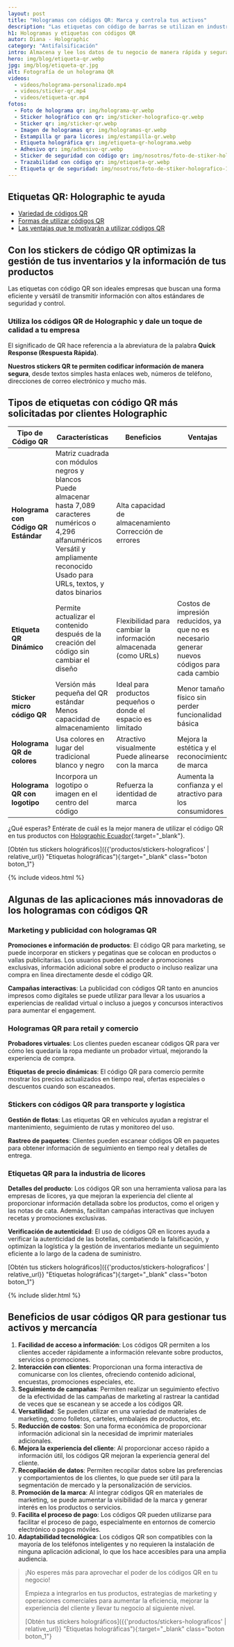 ```yaml
---
layout: post
title: "Hologramas con códigos QR: Marca y controla tus activos"
description: "Las etiquetas con código de barras se utilizan en industrias para los productos y activos fijos. En Holographic fabricamos los que necesitas"
h1: Hologramas y etiquetas con códigos QR
autor: Diana - Holographic
category: "Antifalsificación"
intro: Almacena y lee los datos de tu negocio de manera rápida y segura con el holograma QR
hero: img/blog/etiqueta-qr.webp
jpg: img/blog/etiqueta-qr.jpg
alt: Fotografía de un holograma QR
videos:
  - videos/holograma-personalizado.mp4
  - videos/sticker-qr.mp4
  - videos/etiqueta-qr.mp4
fotos:
  - Foto de holograma qr: img/holograma-qr.webp
  - Sticker holográfico con qr: img/sticker-holografico-qr.webp
  - Sticker qr: img/sticker-qr.webp
  - Imagen de hologramas qr: img/hologramas-qr.webp
  - Estampilla qr para licores: img/estampilla-qr.webp
  - Etiqueta holográfica qr: img/etiqueta-qr-holograma.webp
  - Adhesivo qr: img/adhesivo-qr.webp
  - Sticker de seguridad con código qr: img/nosotros/foto-de-stiker-holografico-16.webp
  - Trazabilidad con código qr: img/etiqueta-qr.webp
  - Etiqueta qr de seguridad: img/nosotros/foto-de-stiker-holografico-11.webp
---
```

## Etiquetas QR: Holographic te ayuda

- [Variedad de códigos QR](#tipos-de-etiquetas-con-código-qr-más-solicitadas-por-clientes-holographic)
- [Formas de utilizar códigos QR](#algunas-de-las-aplicaciones-más-innovadoras-de-los-hologramas-con-códigos-qr)
- [Las ventajas que te motivarán a utilizar códigos QR](#beneficios-de-usar-códigos-qr-para-gestionar-tus-activos-y-mercancía)

## Con los stickers de código QR optimizas la gestión de tus inventarios y la información de tus productos

Las etiquetas con código QR son ideales empresas que buscan una forma eficiente y versátil de transmitir información con altos estándares de seguridad y control.

### Utiliza los códigos QR de Holographic y dale un toque de calidad a tu empresa

El significado de QR hace referencia a la abreviatura de la palabra **Quick Response (Respuesta Rápida)**.

**Nuestros stickers QR te permiten codificar información de manera segura**, desde textos simples hasta enlaces web, números de teléfono, direcciones de correo electrónico y mucho más.

## Tipos de etiquetas con código QR más solicitadas por clientes Holographic

  | Tipo de Código QR | Características | Beneficios | Ventajas |
  |---|---|---|---|
  | **Holograma con Código QR Estándar** | Matriz cuadrada con módulos negros y blancos<br>Puede almacenar hasta 7,089 caracteres numéricos o 4,296 alfanuméricos<br>Versátil y ampliamente reconocido<br>Usado para URLs, textos, y datos binarios | Alta capacidad de almacenamiento<br>Corrección de errores |                                                                |
  | **Etiqueta QR Dinámico** | Permite actualizar el contenido después de la creación del código sin cambiar el diseño | Flexibilidad para cambiar la información almacenada (como URLs) | Costos de impresión reducidos, ya que no es necesario generar nuevos códigos para cada cambio |
  | **Sticker micro código QR** | Versión más pequeña del QR estándar<br>Menos capacidad de almacenamiento | Ideal para productos pequeños o donde el espacio es limitado | Menor tamaño físico sin perder funcionalidad básica |
  | **Holograma QR de colores** | Usa colores en lugar del tradicional blanco y negro | Atractivo visualmente<br>Puede alinearse con la marca | Mejora la estética y el reconocimiento de marca |
  | **Holograma QR con logotipo** | Incorpora un logotipo o imagen en el centro del código | Refuerza la identidad de marca | Aumenta la confianza y el atractivo para los consumidores |

  ¿Qué esperas? Entérate de cuál es la mejor manera de utilizar el código QR en tus productos con [Holographic Ecuador](/){:target="_blank"}.

  [Obtén tus stickers holográficos]({{'productos/stickers-holograficos' | relative_url}} "Etiquetas holográficas"){:target="_blank" class="boton boton_1"}

  {% include videos.html %}

## Algunas de las aplicaciones más innovadoras de los hologramas con códigos QR
  
### Marketing y publicidad con hologramas QR

  **Promociones e información de productos**: El código QR para marketing, se puede incorporar en stickers y pegatinas que se colocan en productos o vallas publicitarias. Los usuarios pueden acceder a promociones exclusivas, información adicional sobre el producto o incluso realizar una compra en línea directamente desde el código QR.

  **Campañas interactivas**: La publicidad con códigos QR tanto en anuncios impresos como digitales se puede utilizar para llevar a los usuarios a experiencias de realidad virtual o incluso a juegos y concursos interactivos para aumentar el engagement.

### Hologramas QR para retail y comercio

  **Probadores virtuales**: Los clientes pueden escanear códigos QR para ver cómo les quedaría la ropa mediante un probador virtual, mejorando la experiencia de compra.

  **Etiquetas de precio dinámicas**: El código QR para comercio permite mostrar los precios actualizados en tiempo real, ofertas especiales o descuentos cuando son escaneados.

### Stickers con códigos QR para transporte y logística

  **Gestión de flotas**: Las etiquetas QR en vehículos ayudan a registrar el mantenimiento, seguimiento de rutas y monitoreo del uso.

  **Rastreo de paquetes**: Clientes pueden escanear códigos QR en paquetes para obtener información de seguimiento en tiempo real y detalles de entrega.

### Etiquetas QR para la industria de licores

  **Detalles del producto**: Los códigos QR son una herramienta valiosa para las empresas de licores, ya que mejoran la experiencia del cliente al proporcionar información detallada sobre los productos, como el origen y las notas de cata. Además, facilitan campañas interactivas que incluyen recetas y promociones exclusivas.

  **Verificación de autenticidad**: El uso de códigos QR en licores ayuda a verificar la autenticidad de las botellas, combatiendo la falsificación, y optimizan la logística y la gestión de inventarios mediante un seguimiento eficiente a lo largo de la cadena de suministro.

  [Obtén tus stickers holográficos]({{'productos/stickers-holograficos' | relative_url}} "Etiquetas holográficas"){:target="_blank" class="boton boton_1"}

  {% include slider.html %}

## Beneficios de usar códigos QR para gestionar tus activos y mercancía

  1. **Facilidad de acceso a información**: Los códigos QR permiten a los clientes acceder rápidamente a información relevante sobre productos, servicios o promociones.
  2. **Interacción con clientes**: Proporcionan una forma interactiva de comunicarse con los clientes, ofreciendo contenido adicional, encuestas, promociones especiales, etc.
  3. **Seguimiento de campañas**: Permiten realizar un seguimiento efectivo de la efectividad de las campañas de marketing al rastrear la cantidad de veces que se escanean y se accede a los códigos QR.
  4. **Versatilidad**: Se pueden utilizar en una variedad de materiales de marketing, como folletos, carteles, embalajes de productos, etc.
  5. **Reducción de costos**: Son una forma económica de proporcionar información adicional sin la necesidad de imprimir materiales adicionales.
  6. **Mejora la experiencia del cliente**: Al proporcionar acceso rápido a información útil, los códigos QR mejoran la experiencia general del cliente.
  7. **Recopilación de datos**: Permiten recopilar datos sobre las preferencias y comportamientos de los clientes, lo que puede ser útil para la segmentación de mercado y la personalización de servicios.
  8. **Promoción de la marca**: Al integrar códigos QR en materiales de marketing, se puede aumentar la visibilidad de la marca y generar interés en los productos o servicios.
  9. **Facilita el proceso de pago**: Los códigos QR pueden utilizarse para facilitar el proceso de pago, especialmente en entornos de comercio electrónico o pagos móviles.
  10. **Adaptabilidad tecnológica**: Los códigos QR son compatibles con la mayoría de los teléfonos inteligentes y no requieren la instalación de ninguna aplicación adicional, lo que los hace accesibles para una amplia audiencia.

  > ¡No esperes más para aprovechar el poder de los códigos QR en tu negocio!
  >
  > Empieza a integrarlos en tus productos, estrategias de marketing y operaciones comerciales para aumentar la eficiencia, mejorar la experiencia del cliente y llevar tu negocio al siguiente nivel.
  >
  > [Obtén tus stickers holográficos]({{'productos/stickers-holograficos' | relative_url}} "Etiquetas holográficas"){:target="_blank" class="boton boton_1"}
